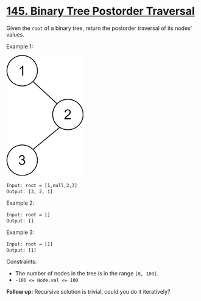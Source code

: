 # [145. Binary Tree Postorder Traversal](https://leetcode.com/problems/binary-tree-postorder-traversal/)

Given the `root` of a binary tree, return the postorder traversal of its nodes' values.

Example 1:

![Example 1](postorder.jpg)
```
Input: root = [1,null,2,3]
Output: [3, 2, 1]
```
Example 2:
```
Input: root = []
Output: []
```
Example 3:
```
Input: root = [1]
Output: [1]
```

Constraints:
* The number of nodes in the tree is in the range `[0, 100]`.
* `-100 <= Node.val <= 100`

**Follow up:** Recursive solution is trivial, could you do it iteratively?
